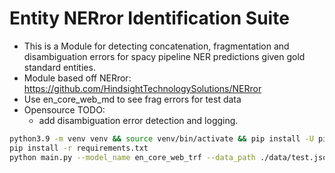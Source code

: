 # Entity NERror Identification Suite

- This is a Module for detecting concatenation, fragmentation and disambiguation errors for spacy pipeline NER predictions given gold standard entities.
- Module based off NERror: https://github.com/HindsightTechnologySolutions/NERror
- Use en_core_web_md to see frag errors for test data
- Opensource TODO:
    - add disambiguation error detection and logging.


```bash
python3.9 -m venv venv && source venv/bin/activate && pip install -U pip setuptools wheel
pip install -r requirements.txt
python main.py --model_name en_core_web_trf --data_path ./data/test.json
```
